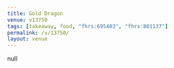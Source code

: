 ```yaml
---
title: Gold Dragon
venue: v13750
tags: [takeaway, food, "fhrs:695403", "fhrs:801137"]
permalink: /v/13750/
layout: venue
---
```

null